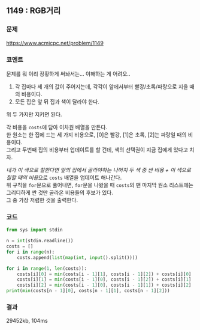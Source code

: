 ## 1149 : RGB거리
### 문제
https://www.acmicpc.net/problem/1149
### 코멘트
문제를 뭐 이리 장황하게 써놔서는... 이해하는 게 어려오..

1. 각 집마다 세 개의 값이 주어지는데, 각각이 앞에서부터 빨강/초록/파랑으로 지을 때의 비용이다.
2. 모든 집은 앞 뒤 집과 색이 달라야 한다.

위 두 가지만 지키면 된다.

각 비용을 `costs`에 담아 이차원 배열을 만든다. <br>
한 원소는 한 집에 드는 세 가지 비용으로, [0]은 빨강, [1]은 초록, [2]는 파랑일 때의 비용이다. <br>
그리고 두번째 집의 비용부터 업데이트를 할 건데, 색의 선택권이 지금 집에게 있다고 치자. <br>

*내가 이 색으로 칠한다면 앞의 집에서 골라야하는 나머지 두 색 중 싼 비용 + 이 색으로 칠할 때의 비용*으로 `costs` 배열을 업데이트 해나간다. <br>
위 규칙을 `for`문으로 풀어내면, `for`문을 나왔을 때 `costs`의 맨 마지막 원소 리스트에는 그리디하게 싼 것만 골라온 비용들의 후보가 있다. <br>
그 중 가장 저렴한 것을 출력한다.

### 코드
```python
from sys import stdin

n = int(stdin.readline())
costs = []
for i in range(n):
    costs.append(list(map(int, input().split())))

for i in range(1, len(costs)):
    costs[i][0] = min(costs[i - 1][1], costs[i - 1][2]) + costs[i][0]   # (빨강을 골랐을 때) 앞집이 초록, 파랑 가격 중 싼 것 + 내 빨강 비용
    costs[i][1] = min(costs[i - 1][0], costs[i - 1][2]) + costs[i][1]
    costs[i][2] = min(costs[i - 1][0], costs[i - 1][1]) + costs[i][2]
print(min(costs[n - 1][0], costs[n - 1][1], costs[n - 1][2]))
```

### 결과
29452kb, 104ms